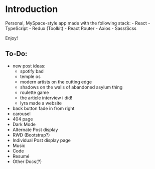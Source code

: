 # Introduction

Personal, MySpace-style app made with the following stack:
    - React
    - TypeScript
    - Redux (Toolkit)
    - React Router
    - Axios
    - Sass/Scss

Enjoy!

## To-Do:
- new post ideas:
    - spotify bad
    - temple os
    - modern artists on the cutting edge
    - shadows on the walls of abandoned asylum thing
    - roulette game
    - the article interview i did!
    - lyra made a website
- back button fade in from right
- carousel
- 404 page
- Dark Mode
- Alternate Post display
- RWD (Bootstrap?)
- Individual Post display page
- Music
- Code
- Resumé
- Other Docs(?)
